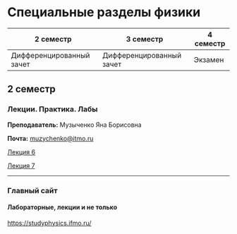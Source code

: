 # Специальные разделы физики

|2 семестр|3 семестр|4 семестр|
|---|---|---|
|Дифференцированный зачет|Дифференцированный зачет|Экзамен|

## 2 семестр
### Лекции. Практика. Лабы

**Преподаватель:** Музыченко Яна Борисовна

**Почта:** muzychenko@itmo.ru

[Лекция 6](https://www.youtube.com/watch?v=RLveFvcPrUc&list=LLIJAS2tqFPfuw6USi7Z2Qmg)

[Лекция 7](https://www.youtube.com/watch?v=tf5i-MWSeWc&feature=youtu.be)

---

### Главный сайт
#### Лабораторные, лекции и не только
https://studyphysics.ifmo.ru/
